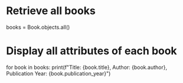# Retrieve all books
books = Book.objects.all()

# Display all attributes of each book
for book in books:
    print(f"Title: {book.title}, Author: {book.author}, Publication Year: {book.publication_year}")
